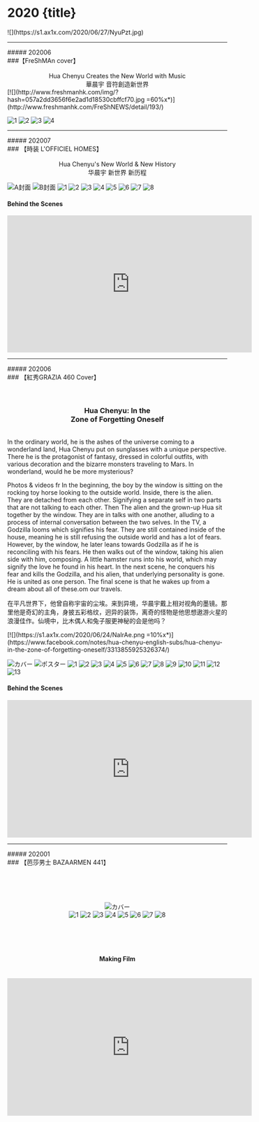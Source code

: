 # 2020 {title}

<div class="background" markdown="1">
![](https://s1.ax1x.com/2020/06/27/NyuPzt.jpg)
</div>

---------
<div class="highlight" markdown="1">
##### 202006
</div>
###【FreShMAn cover】 
<center style="white-space: pre-line">
Hua Chenyu Creates the New World with Music
華晨宇 音符創造新世界
</center>

<div class="center shadow" markdown="1">
[![](http://www.freshmanhk.com/img/?hash=057a2dd3656f6e2ad1d18530cbffcf70.jpg =60%x*)](http://www.freshmanhk.com/FreShNEWS/detail/193/)
</div>

<div class="justified-gallery thumb" markdown="1">

![1](http://www.freshmanhk.com/upload/news/193/self/5eecf7413a12c.jpg)
![2](http://www.freshmanhk.com/upload/news/193/self/5eecf74008eee.jpg)
![3](http://www.freshmanhk.com/upload/news/193/self/5eecf73c79644.jpg)
![4](http://www.freshmanhk.com/upload/news/193/self/5eecf73d165b3.jpg)

</div>

---------
<div class="highlight" markdown="1">
##### 202007
</div>
### 【時装 L'OFFICIEL HOMES】
<center style="white-space: pre-line">
Hua Chenyu's New World & New History
华晨宇 新世界 新历程
</center>

<div class="justified-gallery thumb" markdown="1">

![A封面](https://s1.ax1x.com/2020/06/19/Nugly4.jpg)
![B封面](https://s1.ax1x.com/2020/06/19/Nug1OJ.jpg)
![1](https://s1.ax1x.com/2020/06/20/NlNhiF.jpg)
![2](https://s1.ax1x.com/2020/06/20/NlNIz9.jpg)
![3](https://s1.ax1x.com/2020/06/20/NlNWIU.jpg)
![4](https://s1.ax1x.com/2020/06/20/NlN4G4.jpg)
![5](https://s1.ax1x.com/2020/06/20/NlN5RJ.jpg)
![6](https://s1.ax1x.com/2020/06/20/NlNqZ6.jpg)
![7](https://s1.ax1x.com/2020/06/20/NlNTMR.jpg)
![8](https://s1.ax1x.com/2020/06/20/NlN7s1.jpg)

</div>

#### Behind the Scenes
<iframe src="https://www.facebook.com/plugins/video.php?href=https%3A%2F%2Fwww.facebook.com%2FHuamazing%2Fvideos%2F277965436949523%2F&show_text=0&width=560" width="560" height="314" style="border:none;overflow:hidden" scrolling="no" frameborder="0" allowTransparency="true" allowFullScreen="true"></iframe>

---------
<div class="highlight" markdown="1">
##### 202006
</div>
### 【紅秀GRAZIA 460 Cover】
<center style="white-space: pre-line">

### Hua Chenyu: In the Zone of Forgetting Oneself

</center>
In the ordinary world, he is the ashes of the universe coming to a wonderland land, Hua Chenyu put on sunglasses with a unique perspective.  There he is the protagonist of fantasy, dressed in colorful outfits, with various decoration and the bizarre monsters traveling to Mars. In wonderland, would he be more mysterious?  

Photos & videos fr In the beginning, the boy by the window is sitting on the rocking toy horse looking to the outside world. Inside, there is the alien. They are detached from each other. Signifying a separate self in two parts that are not talking to each other. Then The alien and the grown-up Hua sit together by the window. They are in talks with one another, alluding to a process of internal conversation between the two selves. In the TV, a Godzilla looms which signifies his fear. They are still contained inside of the house, meaning he is still refusing the outside world and has a lot of fears. However, by the window, he later leans towards Godzilla as if he is reconciling with his fears. He then walks out of the window, taking his alien side with him, composing. A little hamster runs into his world, which may signify the love he found in his heart. In the next scene, he conquers his fear and kills the Godzilla, and his alien, that underlying personality is gone. He is united as one person. The final scene is that he wakes up from a dream about all of these.om our travels.

在平凡世界下，他曾自称宇宙的尘埃。来到异境，华晨宇戴上相对视角的墨镜。那里他是奇幻的主角，身披五彩格纹，迥异的装饰，离奇的怪物是他思想遨游火星的浪漫佳作。仙境中，比木偶人和兔子服更神秘的会是他吗？  

<div class="center shadow" markdown="1">
[![](https://s1.ax1x.com/2020/06/24/NaIrAe.png =10%x*)](https://www.facebook.com/notes/hua-chenyu-english-subs/hua-chenyu-in-the-zone-of-forgetting-oneself/3313855925326374/)
</div>

<div class="justified-gallery thumb" markdown="1">

![カバー](https://s1.ax1x.com/2020/06/19/NuWGwj.jpg)
![ポスター](https://s1.ax1x.com/2020/06/19/NuWNYq.jpg)
![1](https://s1.ax1x.com/2020/06/19/NuW06U.jpg)
![2](https://s1.ax1x.com/2020/06/19/NuWtkn.jpg)
![3](https://s1.ax1x.com/2020/06/19/NuWJTs.jpg)
![4](https://s1.ax1x.com/2020/06/19/NuW8mQ.jpg)
![5](https://s1.ax1x.com/2020/06/19/NuWUf0.jpg)
![6](https://s1.ax1x.com/2020/06/19/NuWdpV.jpg)
![7](https://s1.ax1x.com/2020/06/19/NuWwlT.jpg)
![8](https://s1.ax1x.com/2020/06/19/NuWBXF.jpg)
![9](https://s1.ax1x.com/2020/06/19/NuWckR.jpg)
![10](https://s1.ax1x.com/2020/06/19/NuWy79.jpg)
![11](https://s1.ax1x.com/2020/06/19/NuWrm4.jpg)
![12](https://s1.ax1x.com/2020/06/19/NuWs0J.jpg)
![13](https://s1.ax1x.com/2020/06/19/NuWgt1.jpg)

</div>

#### Behind the Scenes
<iframe width="560" height="315" src="https://www.youtube.com/embed/FCZerxtoScE" frameborder="0" allow="accelerometer; autoplay; encrypted-media; gyroscope; picture-in-picture" allowfullscreen></iframe>


---------
<div class="highlight" markdown="1">
##### 202001
</div>
### 【芭莎男士 BAZAARMEN 441】
<center style="white-space: pre-line">

<div class="justified-gallery thumb" markdown="1">

![カバー](https://s1.ax1x.com/2020/06/22/NJ90aV.jpg)
![1](https://s1.ax1x.com/2020/06/22/NJ9J2Q.jpg)
![2](https://s1.ax1x.com/2020/06/22/NJ9NKs.jpg)
![3](https://s1.ax1x.com/2020/06/22/NJ9Urn.jpg)
![4](https://s1.ax1x.com/2020/06/22/NJ9Yvj.jpg)
![5](https://s1.ax1x.com/2020/06/22/NJ9G8g.jpg)
![6](https://s1.ax1x.com/2020/06/22/NJ9abq.jpg)
![7](https://s1.ax1x.com/2020/06/22/NJ9wV0.jpg)
![8](https://s1.ax1x.com/2020/06/22/NJ9B5T.jpg)

</div>

#### Making Film
<iframe width="560" height="315" src="https://www.youtube.com/embed/9KfRINRH_HU" frameborder="0" allow="accelerometer; autoplay; encrypted-media; gyroscope; picture-in-picture" allowfullscreen></iframe>
